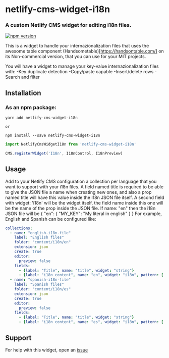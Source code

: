 # netlify-cms-widget-i18n

### A custom Netlify CMS widget for editing i18n files.

[![npm version](https://img.shields.io/npm/v/netlify-cms-widget-i18n)](https://www.npmjs.com/netlify-cms-widget-i18n)

This is a widget to handle your internazionalization files that uses the awesome table component (Handsometable)[https://handsontable.com/] on its Non-commercial version, that you can use for your MIT projects.

You will have a widget to manage your key-value internazionalization files with:
  -Key duplicate detection
  -Copy/paste capable
  -Insert/delete rows
  -Search and filter


## Installation

### As an npm package:

```shell
yarn add netlify-cms-widget-i18n

or

npm install --save netlify-cms-widget-i18n
```

```js
import NetlifyCmsWidgetI18n from 'netlify-cms-widget-i18n'

CMS.registerWidget('I18n', I18nControl, I18nPreview)
```

## Usage

Add to your Netlify CMS configuration a collection per language that you want to support with your i18n files.
A field named title is required to be able to give the JSON file a name when creating new ones, and also a prop named title will have this value inside the i18n JSON file itself.
A second field with widget: 'i18n' will be the widget itself, the field name inside this one will be the name of the prop inside the JSON file.
If name: "en" then the i18n JSON file will be
{
  "en": {
    "MY_KEY": "My literal in english"
  }
}
For example, English and Spanish can be configured like:

```yaml
collections:
  - name: "english-i18n-file"
    label: "English files"
    folder: "content/i18n/en"
    extension: json
    create: true
    editor:
      preview: false
    fields:
      - {label: "Title", name: "title", widget: "string"}
      - {label: "i18n content", name: "en", widget: "i18n", pattern: ['^(?!.*\.json$).*$','A JSON file name can have no spaces or special characters']}
  - name: "spanish-i18n-file"
    label: "Spanish files"
    folder: "content/i18n/es"
    extension: json
    create: true
    editor:
      preview: false
    fields:
      - {label: "Title", name: "title", widget: "string"}
      - {label: "i18n content", name: "es", widget: "i18n", pattern: ['^(?!.*\.json$).*$','A JSON file name can have no spaces or special characters']}
```


## Support

For help with this widget, open an [issue](https://github.com/clarityai-eng/netlify-cms-widget-i18n/issues)